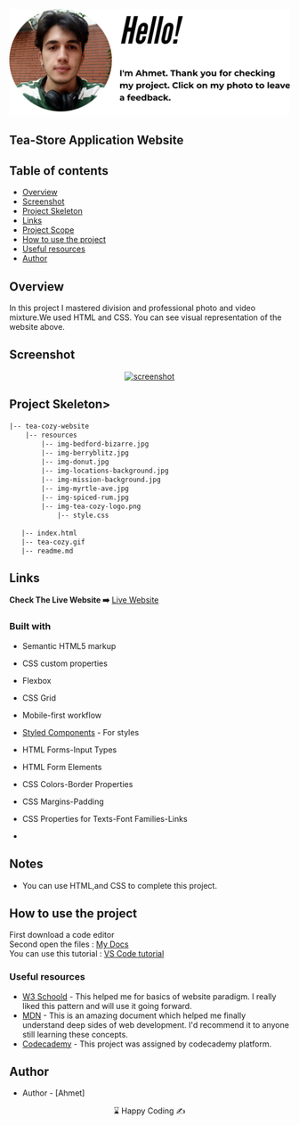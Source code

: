 <p align="center">
<a href="https://www.linkedin.com/in/ahmet-ayd%C4%B1n-2583b1199/" target="_blank"><img src="profile.png" alt="screenshot"></a>
</p>





## Tea-Store Application Website


## Table of contents

  - [Overview](#overview)
  - [Screenshot](#screenshot)
  - [Project Skeleton](#project-skeleton)
  - [Links](#links)
  - [Project Scope](#Project-Scope)
  - [How to use the project](#How-to-use-the-project)
  - [Useful resources](#useful-resources)
- [Author](#author)


## Overview
In this project I mastered division and professional photo and video mixture.We used HTML and CSS. You can see visual representation of the website above. 


## Screenshot
<p align="center">
<a href="https://bavi-boop.github.io/tea-cozy-website/"><img src="tea-cozy.gif" alt="screenshot" width="590" height="350"></a>
</p>



## Project Skeleton>
  
```
|-- tea-cozy-website
    |-- resources
        |-- img-bedford-bizarre.jpg
        |-- img-berryblitz.jpg
        |-- img-donut.jpg
        |-- img-locations-background.jpg
        |-- img-mission-background.jpg
        |-- img-myrtle-ave.jpg
        |-- img-spiced-rum.jpg
        |-- img-tea-cozy-logo.png
            |-- style.css

   |-- index.html
   |-- tea-cozy.gif
   |-- readme.md
```    


## Links
<b>Check The Live Website ➡️</b> <a href="https://bavi-boop.github.io/tea-cozy-website/">Live Website</a>


### Built with

- Semantic HTML5 markup
- CSS custom properties
- Flexbox
- CSS Grid
- Mobile-first workflow

- [Styled Components](https://styled-components.com/) - For styles
	
- HTML Forms-Input Types 

- HTML Form Elements

- CSS Colors-Border Properties

- CSS Margins-Padding

- CSS Properties for Texts-Font Families-Links


-

## Notes

- You can use HTML,and CSS to complete this project.


## How to use the project
<span>First download a code editor </span>
<br><span>Second open the files : </span><a href='https://github.com/BAVI-BOOP/excursion-website'>My Docs</a>
<br><span>You can use this tutorial : </span><a href='https://www.youtube.com/watch?v=fJEbVCrEMSE'>VS Code tutorial</a>


### Useful resources

- [W3 Schoold](https://www.w3schools.com/) - This helped me for basics of website paradigm. I really liked this pattern and will use it going forward.
- [MDN](https://developer.mozilla.org/en-US/) - This is an amazing document which helped me finally understand deep sides of web development. I'd recommend it to anyone still learning these concepts.
- [Codecademy](https://www.codecademy.com/learn) - This project was assigned by codecademy platform.




## Author

- Author - [Ahmet]

<center> &#8987; Happy Coding  &#9997; </center>
